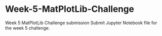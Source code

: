 # Week-5-MatPlotLib-Challenge
Week 5 MatPlotLib Challenge submission
Submit Jupyter Notebook file for the week 5 challenge. 
